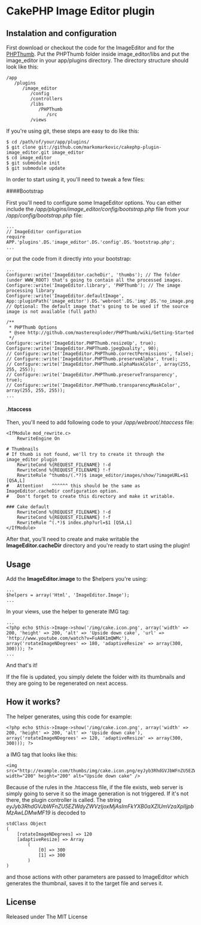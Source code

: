 # CakePHP Image Editor plugin

## Instalation and configuration

First download or checkout the code for the ImageEditor and for the [PHPThumb][1]. Put the PHPThumb folder inside image_editor/libs and put the image_editor in your app/plugins directory. The directory structure should look like this:

    /app
       /plugins
          /image_editor
             /config
             /controllers
             /libs
                /PHPThumb
                   /src
             /views

If you're using git, these steps are easy to do like this:

    $ cd /path/of/your/app/plugins/
    $ git clone git://github.com/markomarkovic/cakephp-plugin-image_editor.git image_editor
    $ cd image_editor
    $ git submodule init
    $ git submodule update

In order to start using it, you'll need to tweak a few files:

####Bootstrap

First you'll need to configure some ImageEditor options. You can either include the */app/plugins/image_editor/config/bootstrap.php* file from your */app/config/bootstrap.php* file:

    ...
    // ImageEditor configuration
    require APP.'plugins'.DS.'image_editor'.DS.'config'.DS.'bootstrap.php';
    ...
or put the code from it directly into your bootstrap:

    ...
    Configure::write('ImageEditor.cacheDir', 'thumbs'); // The folder (under WWW_ROOT) that's going to contain all the processed images.
    Configure::write('ImageEditor.library', 'PHPThumb'); // The image processing library
    Configure::write('ImageEditor.defaultImage', App::pluginPath('image_editor').DS.'webroot'.DS.'img'.DS.'no_image.png'); // Optional: The default image that's going to be used if the source image is not available (full path)

    /**
     * PHPThumb Options
     * @see http://github.com/masterexploder/PHPThumb/wiki/Getting-Started
     */
    Configure::write('ImageEditor.PHPThumb.resizeUp', true);
    Configure::write('ImageEditor.PHPThumb.jpegQuality', 90);
    // Configure::write('ImageEditor.PHPThumb.correctPermissions', false);
    // Configure::write('ImageEditor.PHPThumb.preserveAlpha', true);
    // Configure::write('ImageEditor.PHPThumb.alphaMaskColor', array(255, 255, 255));
    // Configure::write('ImageEditor.PHPThumb.preserveTransparency', true);
    // Configure::write('ImageEditor.PHPThumb.transparencyMaskColor', array(255, 255, 255));
    ...

#### .htaccess

Then, you'll need to add following code to your */app/webroot/.htaccess* file:

	<IfModule mod_rewrite.c>
		RewriteEngine On

    # Thumbnails
    # If thumb is not found, we'll try to create it through the image_editor plugin
        RewriteCond %{REQUEST_FILENAME} !-d
        RewriteCond %{REQUEST_FILENAME} !-f
        RewriteRule ^thumbs/(.*?)$ image_editor/images/show/?imageURL=$1 [QSA,L]
    #   Attention!   ^^^^^^ this should be the same as ImageEditor.cacheDir configuration option.
    #   Don't forget to create this directory and make it writable.

    ### Cake default
        RewriteCond %{REQUEST_FILENAME} !-d
        RewriteCond %{REQUEST_FILENAME} !-f
        RewriteRule ^(.*)$ index.php?url=$1 [QSA,L]
    </IfModule>

After that, you'll need to create and make writable the **ImageEditor.cacheDir** directory and you're ready to start using the plugin!


## Usage

Add the **ImageEditor.image** to the $helpers you're using:

    ...
    $helpers = array('Html', 'ImageEditor.Image');
    ...

In your views, use the helper to generate IMG tag:

    ...
    <?php echo $this->Image->show('/img/cake.icon.png', array('width' => 200, 'height' => 200, 'alt' => 'Upside down cake', 'url' => 'http://www.youtube.com/watch?v=FuA8K1mQWMc'), array('rotateImageNDegrees' => 180, 'adaptiveResize' => array(300, 300))); ?>
    ...

And that's it!

If the file is updated, you simply delete the folder with its thumbnails and they are going to be regenerated on next access.

## How it works?

 The helper generates, using this code for example:

    <?php echo $this->Image->show('/img/cake.icon.png', array('width' => 200, 'height' => 200, 'alt' => 'Upside down cake'), array('rotateImageNDegrees' => 120, 'adaptiveResize' => array(300, 300))); ?>

  a IMG tag that looks like this:

    <img src="http://example.com/thumbs/img/cake.icon.png/eyJyb3RhdGVJbWFnZU5EZWdyZWVzIjoxMjAsImFkYXB0aXZlUmVzaXplIjpbMzAwLDMwMF19.png" width="200" height="200" alt="Upside down cake" />

Because of the rules in the .htaccess file, if the file exists, web server is simply going to serve it so the image generation is not triggered. If it's not there, the plugin controller is called. The string *eyJyb3RhdGVJbWFnZU5EZWdyZWVzIjoxMjAsImFkYXB0aXZlUmVzaXplIjpbMzAwLDMwMF19* is decoded to

    stdClass Object
    (
        [rotateImageNDegrees] => 120
        [adaptiveResize] => Array
            (
                [0] => 300
                [1] => 300
            )
    )

and those actions with other parameters are passed to ImageEditor which generates the thumbnail, saves it to the target file and serves it.

## License

Released under The MIT License

[1]: http://phpthumb.gxdlabs.com/
